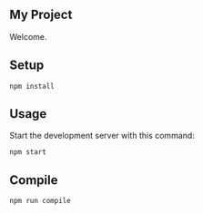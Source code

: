 
My Project
---
 
Welcome.

Setup
---
 
```
npm install
```


Usage
---
 
Start the development server with this command:
 
```
npm start
```
 

Compile
---
 
```
npm run compile
```
